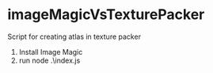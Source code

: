 # imageMagicVsTexturePacker
Script for creating atlas in texture packer

1. Install Image Magic 
2. run node .\index.js
